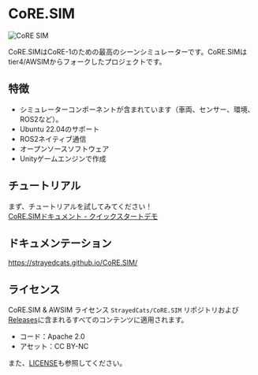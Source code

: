 # CoRE.SIM

![CoRE SIM](https://github.com/StrayedCats/CoRE.SIM/assets/53041471/f89f852a-1fb0-43b1-b4c5-8b4adeffdad7)

CoRE.SIMはCoRE-1のための最高のシーンシミュレーターです。CoRE.SIMはtier4/AWSIMからフォークしたプロジェクトです。

## 特徴

- シミュレーターコンポーネントが含まれています（車両、センサー、環境、ROS2など）。
- Ubuntu 22.04のサポート
- ROS2ネイティブ通信
- オープンソースソフトウェア
- Unityゲームエンジンで作成

## チュートリアル

まず、チュートリアルを試してみてください！  
[CoRE.SIMドキュメント - クイックスタートデモ](https://strayedcats.github.io/CoRE.SIM/GettingStarted/QuickStartDemo/)

## ドキュメンテーション

https://strayedcats.github.io/CoRE.SIM/

## ライセンス

CoRE.SIM & AWSIM ライセンス
`StrayedCats/CoRE.SIM` リポジトリおよび[Releases](https://github.com/StrayedCats/CoRE.SIM/releases)に含まれるすべてのコンテンツに適用されます。

- コード：Apache 2.0
- アセット：CC BY-NC

また、[LICENSE](./LICENSE)も参照してください。
